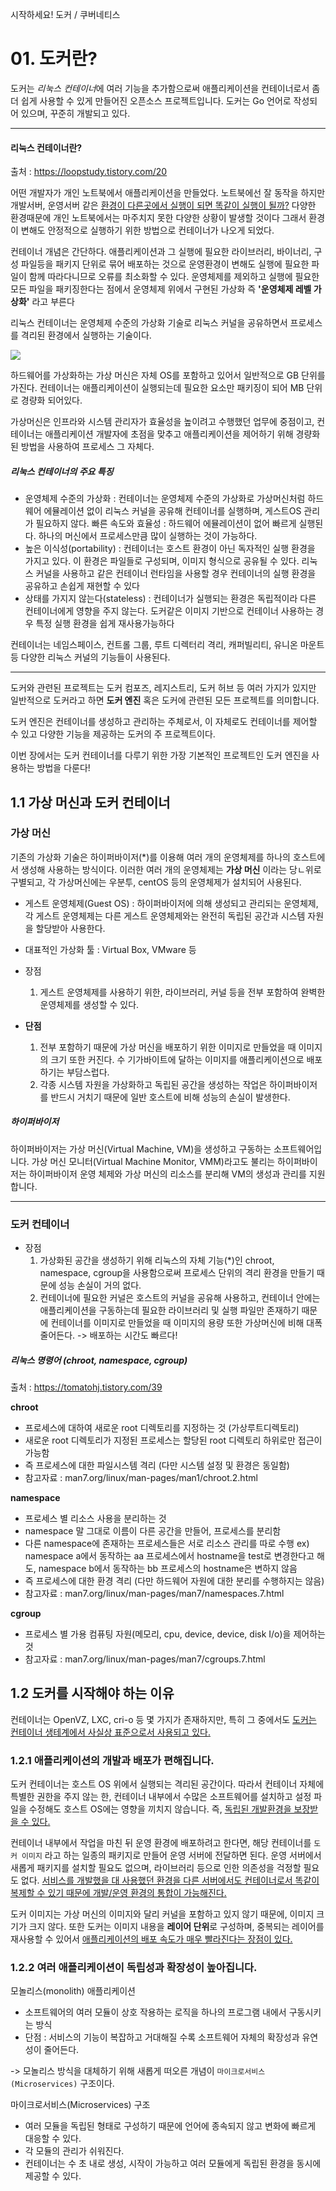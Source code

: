 시작하세요! 도커 / 쿠버네티스 

# 01. 도커란?

도커는 *리눅스 컨테이너*에 여러 기능을 추가함으로써 애플리케이션을 컨테이너로서 좀 더 쉽게 사용할 수 있게 만들어진 오픈소스 프로젝트입니다. 도커는 Go 언어로 작성되어 있으며, 꾸준히 개발되고 있다.

---

#### 리눅스 컨테이너란? 
출처 : https://loopstudy.tistory.com/20

어떤 개발자가 개인 노트북에서 애플리케이션을 만들었다.
노트북에선 잘 동작을 하지만 개발서버, 운영서버 같은 <u>환경이 다른곳에서 실행이 되면 똑같이 실행이 될까?</u>
다양한 환경때문에 개인 노트북에서는 마주치지 못한 다양한 상황이 발생할 것이다 그래서 환경이 변해도 안정적으로 실행하기 위한 방법으로 컨테이너가 나오게 되었다.

컨테이너 개념은 간단하다.
애플리케이션과 그 실행에 필요한 라이브러리, 바이너리, 구성 파일등을 패키지 단위로 묶어 배포하는 것으로 운영환경이 변해도 실행에 필요한 파일이 함께 따라다니므로 오류를 최소화할 수 있다.
운영체제를 제외하고 실행에 필요한 모든 파일을 패키징한다는 점에서 운영체제 위에서 구현된 가상화
즉 **'운영체제 레벨 가상화'** 라고 부른다

리눅스 컨테이너는 운영체제 수준의 가상화 기술로 리눅스 커널을 공유하면서 프로세스를 격리된 환경에서 실행하는 기술이다.
 
<img src="https://img1.daumcdn.net/thumb/R1280x0/?scode=mtistory2&fname=https%3A%2F%2Fblog.kakaocdn.net%2Fdn%2F8ytz4%2FbtqXRuRIxRi%2FfGvA8PXkSmaiqQlWffRCT0%2Fimg.png" />

하드웨어를 가상화하는 가상 머신은 자체 OS를 포함하고 있어서 일반적으로 GB 단위를 가진다.
컨테이너는 애플리케이션이 실행되는데 필요한 요소만 패키징이 되어 MB 단위로 경량화 되어있다.
 
가상머신은 인프라와 시스템 관리자가 효율성을 높이려고 수행했던 업무에 중점이고,
컨테이너는 애플리케이션 개발자에 초점을 맞추고 애플리케이션을 제어하기 위해 경량화 된 방법을 사용하여 프로세스 그 자체다.

##### 리눅스 컨테이너의 주요 특징

- 운영체제 수준의 가상화 : 컨테이너는 운영체제 수준의 가상화로 가상머신처럼 하드웨어 에뮬레이션 없이 리눅스 커널을 공유해 컨테이너를 실행하며, 게스트OS 관리가 필요하지 않다.
빠른 속도와 효율성 : 하드웨어 에뮬레이션이 없어 빠르게 실행된다. 하나의 머신에서 프로세스만큼 많이 실행하는 것이 가능하다.
- 높은 이식성(portability) : 컨테이너는 호스트 환경이 아닌 독자적인 실행 환경을 가지고 있다. 이 환경은 파일들로 구성되며, 이미지 형식으로 공유될 수 있다. 리눅스 커널을 사용하고 같은 컨테이너 런타임을 사용할 경우 컨테이너의 실행 환경을 공유하고 손쉽게 재현할 수 있다
- 상태를 가지지 않는다(stateless) : 컨테이너가 실행되는 환경은 독립적이라 다른 컨테이너에게 영향을 주지 않는다. 도커같은 이미지 기반으로 컨테이너 사용하는 경우 특정 실행 환경을 쉽게 재사용가능하다

컨테이너는 네임스페이스, 컨트롤 그룹, 루트 디렉터리 격리, 캐퍼빌리티, 유니온 마운트 등 다양한 리눅스 커널의 기능들이 사용된다.

---
도커와 관련된 프로젝트는 도커 컴포즈, 레지스트리, 도커 허브 등 여러 가지가 있지만 일반적으로 도커라고 하면 **도커 엔진** 혹은 도커에 관련된 모든 프로젝트를 의미합니다.

도커 엔진은 컨테이너를 생성하고 관리하는 주체로서, 이 자체로도 컨테이너를 제어할 수 있고 다양한 기능을 제공하는 도커의 주 프로젝트이다.

이번 장에서는 도커 컨테이너를 다루기 위한 가장 기본적인 프로젝트인 도커 엔진을 사용하는 방법을 다룬다!

## 1.1 가상 머신과 도커 컨테이너

### 가상 머신

기존의 가상화 기술은 하이퍼바이저(*)를 이용해 여러 개의 운영체제를 하나의 호스트에서 생성해 사용하는 방식이다. 이러한 여러 개의 운영체제는 **가상 머신** 이라는 당ㄴ위로 구별되고, 각 가상머신에는 우분투, centOS 등의 운영체제가 설치되어 사용된다. 

- 게스트 운영체제(Guest OS) : 하이퍼바이저에 의해 생성되고 관리되는 운영체제, 각 게스트 운영체제는 다른 게스트 운영체제와는 완전히 독립된 공간과 시스템 자원을 할당받아 사용한다.
- 대표적인 가상화 툴 : Virtual Box, VMware 등

- 장점 
    1. 게스트 운영체제를 사용하기 위한, 라이브러리, 커널 등을 전부 포함하여 완벽한 운영체제를 생성할 수 있다.
- **단점** 
    1. 전부 포함하기 때문에 가상 머신을 배포하기 위한 이미지로 만들었을 때 이미지의 크기 또한 커진다. 수 기가바이트에 달하는 이미지를 애플리케이션으로 배포하기는 부담스럽다. 
    2. 각종 시스템 자원을 가상화하고 독립된 공간을 생성하는 작업은 하이퍼바이저를 반드시 거치기 때문에 일반 호스트에 비해 성능의 손실이 발생한다.
    
    
##### 하이퍼바이저
하이퍼바이저는 가상 머신(Virtual Machine, VM)을 생성하고 구동하는 소프트웨어입니다. 가상 머신 모니터(Virtual Machine Monitor, VMM)라고도 불리는 하이퍼바이저는 하이퍼바이저 운영 체제와 가상 머신의 리소스를 분리해 VM의 생성과 관리를 지원합니다.

--- 


### 도커 컨테이너
- 장점
    1. 가상화된 공간을 생성하기 위해 리눅스의 자체 기능(*)인 chroot, namespace, cgroup을 사용함으로써 프로세스 단위의 격리 환경을 만들기 때문에 성능 손실이 거의 없다.
    2. 컨테이너에 필요한 커널은 호스트의 커널을 공유해 사용하고, 컨테이너 안에는 애플리케이션을 구동하는데 필요한 라이브러리 및 실행 파일만 존재하기 때문에 컨테이너를 이미지로 만들었을 때 이미지의 용량 또한 가상머신에 비해 대폭 줄어든다. -> 배포하는 시간도 빠르다!

##### 리눅스 명령어 (chroot, namespace, cgroup)
출처 : https://tomatohj.tistory.com/39

**chroot** 
- 프로세스에 대하여 새로운 root 디렉토리를 지정하는 것 (가상루트디렉토리)
- 새로운 root 디렉토리가 지정된 프로세스는 할당된 root 디렉토리 하위로만 접근이 가능함
- 즉 프로세스에 대한 파일시스템 격리 (다만 시스템 설정 및 환경은 동일함)
- 참고자료 : man7.org/linux/man-pages/man1/chroot.2.html

**namespace**
- 프로세스 별 리소스 사용을 분리하는 것
- namespace 말 그대로 이름이 다른 공간을 만들어, 프로세스를 분리함
- 다른 namespace에 존재하는 프로세스들은 서로 리소스 관리를 따로 수행 ex) namespace a에서 동작하는 aa 프로세스에서 hostname을 test로 변경한다고 해도, namespace b에서 동작하는 bb 프로세스의 hostname은 변하지 않음
- 즉 프로세스에 대한 환경 격리 (다만 하드웨어 자원에 대한 분리를 수행하지는 않음)
- 참고자료 : man7.org/linux/man-pages/man7/namespaces.7.html

**cgroup**
- 프로세스 별 가용 컴퓨팅 자원(메모리,  cpu, device, device, disk I/o)을 제어하는 것
- 참고자료 : man7.org/linux/man-pages/man7/cgroups.7.html

## 1.2 도커를 시작해야 하는 이유

컨테이너는 OpenVZ, LXC, cri-o 등 몇 가지가 존재하지만, 특히 그 중에서도 <u>도커는 컨테이너 생테계에서 사실상 표준으로서 사용되고 있다.</u>

### 1.2.1 애플리케이션의 개발과 배포가 편해집니다.

도커 컨테이너는 호스트 OS 위에서 실행되는 격리된 공간이다. 따라서 컨테이너 자체에 특별한 권한을 주지 않는 한, 컨테이너 내부에서 수많은 소프트웨어를 설치하고 설정 파일을 수정해도 호스트 OS에는 영향을 끼치지 않습니다. 즉, <u>독립된 개발환경을 보장받을 수 있다.</u>

컨테이너 내부에서 작업을 마친 뒤 운영 환경에 배포하려고 한다면, 해당 컨테이너를 `도커 이미지` 라고 하는 일종의 패키지로 만들어 운영 서버에 전달하면 된다. 운영 서버에서 새롭게 패키지를 설치할 필요도 없으며, 라이브러리 등으로 인한 의존성을 걱정할 필요도 없다. <u>서비스를 개발했을 대 사용했던 환경을 다른 서버에서도 컨테이너로서 똑같이 복제할 수 있기 때문에 개발/운영 환경의 통합이 가능해진다.
</u>

도커 이미지는 가상 머신의 이미지와 달리 커널을 포함하고 있지 않기 때문에, 이미지 크기가 크지 않다. 또한 도커는 이미지 내용을 **레이어 단위**로 구성하며, 중복되는 레이어를 재사용할 수 있어서 <u>애플리케이션의 배포 속도가 매우 빨라진다는 장점이 있다.</u>

### 1.2.2 여러 애플리케이션이 독립성과 확장성이 높아집니다.

모놀리스(monolith) 애플리케이션
- 소프트웨어의 여러 모듈이 상호 작용하는 로직을 하나의 프로그램 내에서 구동시키는 방식
- 단점 : 서비스의 기능이 복잡하고 거대해질 수록 소프트웨어 자체의 확장성과 유연성이 줄어든다.

-> 모놀리스 방식을 대체하기 위해 새롭게 떠오른 개념이 `마이크로서비스(Microservices)` 구조이다.

마이크로서비스(Microservices) 구조
- 여러 모듈을 독립된 형태로 구성하기 때문에 언어에 종속되지 않고 변화에 빠르게 대응할 수 있다.
- 각 모듈의 관리가 쉬워진다.
- 컨테이너는 수 초 내로 생성, 시작이 가능하고 여러 모듈에게 독립된 환경을 동시에 제공할 수 있다.

